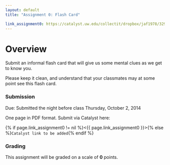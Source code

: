```yaml
---
layout: default
title: "Assignment 0: Flash Card"

link_assignment0: https://catalyst.uw.edu/collectit/dropbox/jaf1978/32994
---
```


# Overview

Submit an informal flash card that will give us some mental clues as we get to know you.

Please keep it clean, and understand that your classmates may at some point see this flash card.

### Submission

Due: Submitted the night before class Thursday, October 2, 2014

One page in PDF format. Submit via Catalyst here:

{% if page.link_assignment0 != nil %}<{{ page.link_assignment0 }}>{% else %}`Catalyst link to be added`{% endif %}

### Grading

This assignment will be graded on a scale of __0__ points. 
